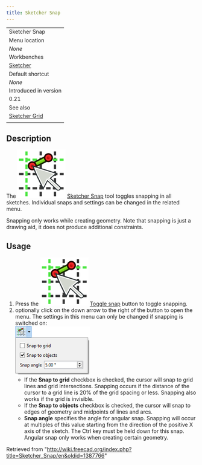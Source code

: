 ```yaml
---
title: Sketcher Snap
---
```


|                                                      |
| ---------------------------------------------------- |
| Sketcher Snap                                        |
| Menu location                                        |
| _None_                                               |
| Workbenches                                          |
| [Sketcher](/Sketcher_Workbench "Sketcher Workbench") |
| Default shortcut                                     |
| _None_                                               |
| Introduced in version                                |
| 0.21                                                 |
| See also                                             |
| [Sketcher Grid](/Sketcher_Grid "Sketcher Grid")      |
|                                                      |

## Description

The ![](/src/assets/images/Sketcher_Snap.svg) [Sketcher Snap](/Sketcher_Snap "Sketcher Snap") tool toggles snapping in all sketches. Individual snaps and settings can be changed in the related menu.

Snapping only works while creating geometry. Note that snapping is just a drawing aid, it does not produce additional constraints.

## Usage

1. Press the ![](/src/assets/images/Sketcher_Snap.svg) [Toggle snap](/Sketcher_Snap "Sketcher Snap") button to toggle snapping.
2. optionally click on the down arrow to the right of the button to open the menu. The settings in this menu can only be changed if snapping is switched on:  
   ![](/src/assets/images/Sketcher_Snap_Menu.png)
   - If the **Snap to grid** checkbox is checked, the cursor will snap to grid lines and grid intersections. Snapping occurs if the distance of the cursor to a grid line is 20% of the grid spacing or less. Snapping also works if the grid is invisible.
   - If the **Snap to objects** checkbox is checked, the cursor will snap to edges of geometry and midpoints of lines and arcs.
   - **Snap angle** specifies the angle for angular snap. Snapping will occur at multiples of this value starting from the direction of the positive X axis of the sketch. The Ctrl key must be held down for this snap. Angular snap only works when creating certain geometry.

Retrieved from "<http://wiki.freecad.org/index.php?title=Sketcher_Snap/en&oldid=1387766>"
